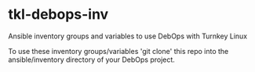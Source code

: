 # tkl-debops-inv
Ansible inventory groups and variables to use DebOps with Turnkey Linux

To use these inventory groups/variables 'git clone' this repo into the ansible/inventory directory of your DebOps project.
